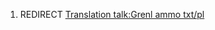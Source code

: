 1.  REDIRECT [Translation talk:Grenl ammo
    txt/pl](Translation_talk:Grenl_ammo_txt/pl "wikilink")